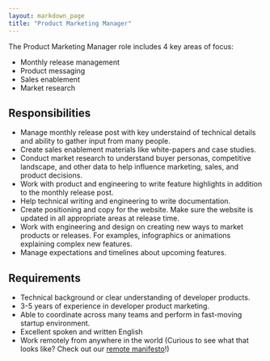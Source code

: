 ```yaml
---
layout: markdown_page
title: "Product Marketing Manager"
---
```

The Product Marketing Manager role includes 4 key areas of focus:  

* Monthly release management  
* Product messaging  
* Sales enablement   
* Market research  

## Responsibilities

* Manage monthly release post with key understaind of technical details and ability to gather input from many people.
* Create sales enablement materials like white-papers and case studies.
* Conduct market research to understand buyer personas, competitive landscape, and other data to help influence marketing, sales, and product decisions.  
* Work with product and engineering to write feature highlights in addition to the monthly release post.
* Help technical writing and engineering to write documentation.
* Create positioning and copy for the website. Make sure the website is updated in all appropriate areas at release time. 
* Work with engineering and design on creating new ways to market products or releases. For examples, infographics or animations explaining complex new features.
* Manage expectations and timelines about upcoming features.

## Requirements

* Technical background or clear understanding of developer products.
* 3-5 years of experience in developer product marketing. 
* Able to coordinate across many teams and perform in fast-moving startup environment. 
* Excellent spoken and written English
* Work remotely from anywhere in the world (Curious to see what that looks like? Check out our [remote manifesto](https://about.gitlab.com/2015/04/08/the-remote-manifesto/)!)